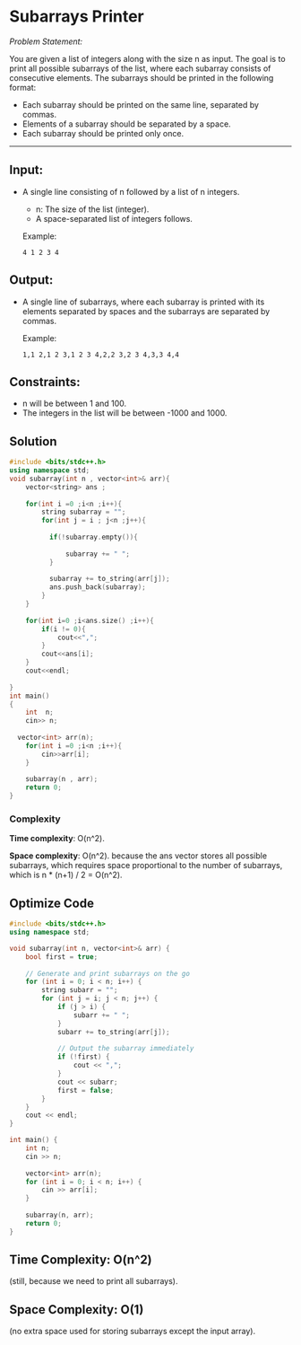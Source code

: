 # Subarrays Printer

*Problem Statement:*

You are given a list of integers along with the size n as input. The goal is to print all possible subarrays of the list, where each subarray consists of consecutive elements. The subarrays should be printed in the following format:

- Each subarray should be printed on the same line, separated by commas.
- Elements of a subarray should be separated by a space.
- Each subarray should be printed only once.
---

## Input:

- A single line consisting of n followed by a list of n integers.
  - n: The size of the list (integer).
  - A space-separated list of integers follows.

  Example:
  ```plaintext
  4 1 2 3 4
  ```

## Output:

- A single line of subarrays, where each subarray is printed with its elements separated by spaces and the subarrays are separated by commas.

  Example:
  ```plaintext
  1,1 2,1 2 3,1 2 3 4,2,2 3,2 3 4,3,3 4,4
  ```

## Constraints:

- n will be between 1 and 100.
- The integers in the list will be between -1000 and 1000.

## Solution
```C++
#include <bits/stdc++.h>
using namespace std;
void subarray(int n , vector<int>& arr){
    vector<string> ans ;
  
    for(int i =0 ;i<n ;i++){
        string subarray = "";
        for(int j = i ; j<n ;j++){
            
          if(!subarray.empty()){
              
              subarray += " ";
          }
          
          subarray += to_string(arr[j]);
          ans.push_back(subarray);
        }
    }
    
    for(int i=0 ;i<ans.size() ;i++){
        if(i != 0){
            cout<<",";
        }
        cout<<ans[i];
    }
    cout<<endl;
    
}
int main()
{
    int  n;
    cin>> n;
    
  vector<int> arr(n);
    for(int i =0 ;i<n ;i++){
        cin>>arr[i];
    }
    
    subarray(n , arr);
    return 0;
}
```

### Complexity

**Time complexity**:  O(n^2).

**Space complexity**:  O(n^2). because the ans vector stores all possible subarrays, which requires space proportional to the number of subarrays, which is n * (n+1) / 2 = O(n^2).

## Optimize Code 
```C++
#include <bits/stdc++.h>
using namespace std;

void subarray(int n, vector<int>& arr) {
    bool first = true;
    
    // Generate and print subarrays on the go
    for (int i = 0; i < n; i++) {
        string subarr = "";
        for (int j = i; j < n; j++) {
            if (j > i) {
                subarr += " ";
            }
            subarr += to_string(arr[j]);
            
            // Output the subarray immediately
            if (!first) {
                cout << ",";
            }
            cout << subarr;
            first = false;
        }
    }
    cout << endl;
}

int main() {
    int n;
    cin >> n;
    
    vector<int> arr(n);
    for (int i = 0; i < n; i++) {
        cin >> arr[i];
    }
    
    subarray(n, arr);
    return 0;
}
```
## Time Complexity: **O(n^2)**
  (still, because we need to print all subarrays).


## Space Complexity: **O(1)**
 (no extra space used for storing subarrays except the input array).